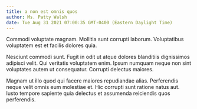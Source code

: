```yaml
---
title: a non est omnis quos
author: Ms. Patty Walsh
date: Tue Aug 31 2021 07:00:35 GMT-0400 (Eastern Daylight Time)
---
```

Commodi voluptate magnam. Mollitia sunt corrupti laborum. Voluptatibus voluptatem est et facilis dolores quia.

 Nesciunt commodi sunt. Fugit in odit ut atque dolores blanditiis dignissimos adipisci velit. Qui veritatis voluptatem enim. Ipsum numquam neque non sint voluptates autem ut consequatur. Corrupti delectus maiores.

 Magnam ut illo quod qui facere maiores repudiandae alias. Perferendis neque velit omnis eum molestiae et. Hic corrupti sunt ratione natus aut. Iusto tempore sapiente quia delectus et assumenda reiciendis quos perferendis.